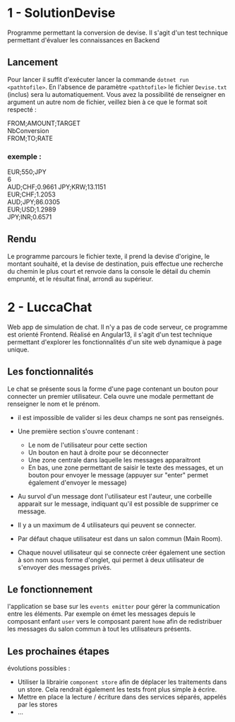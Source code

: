 # 1 -  SolutionDevise
Programme permettant la conversion de devise.
Il s'agit d'un test technique permettant d'évaluer les connaissances en Backend


## Lancement

Pour lancer il suffit d'exécuter lancer la commande `dotnet run <pathtofile>`. En l'absence de paramètre `<pathtofile>` le fichier `Devise.txt` (inclus) sera lu automatiquement. Vous avez la possibilité de renseigner en argument un autre nom de fichier, veillez bien à ce que le format soit respecté :

FROM;AMOUNT;TARGET  
NbConversion  
FROM;TO;RATE

### exemple :
EUR;550;JPY  
6  
AUD;CHF;0.9661
JPY;KRW;13.1151  
EUR;CHF;1.2053  
AUD;JPY;86.0305  
EUR;USD;1.2989  
JPY;INR;0.6571



## Rendu

Le programme parcours le fichier texte, il prend la devise d'origine, le montant souhaité, et la devise de destination, puis effectue une recherche du chemin le plus court et renvoie dans la console le détail du chemin emprunté, et le résultat final, arrondi au supérieur.



# 2 - LuccaChat
Web app de simulation de chat. Il n'y a pas de code serveur, ce programme est orienté Frontend.
Réalisé en Angular13, il s'agit d'un test technique permettant d'explorer les fonctionnalités d'un site web dynamique à page unique.

	


##  Les fonctionnalités
Le chat se présente sous la forme d'une page contenant un bouton pour connecter un premier utilisateur.
Cela ouvre une modale permettant de renseigner le nom et le prénom.
   - il est impossible de valider si les deux champs ne sont pas renseignés. 
- Une première section s'ouvre contenant :
  - Le nom de l'utilisateur pour cette section
  - Un bouton en haut à droite pour se déconnecter
  - Une zone centrale dans laquelle les messages apparaitront
  - En bas, une zone permettant de saisir le texte des messages, et un bouton pour envoyer le message
(appuyer sur "enter" permet également d'envoyer le message)

- Au survol d'un message dont l'utilisateur est l'auteur, une corbeille apparait sur le message, indiquant qu'il est possible de supprimer ce message.
- Il y a un maximum de 4 utilisateurs qui peuvent se connecter.
- Par défaut chaque utilisateur est dans un salon commun (Main Room).
- Chaque nouvel utilisateur qui se connecte créer également une section à son nom  sous forme d'onglet, qui permet à deux utilisateur de s'envoyer des messages privés. 

## Le fonctionnement

l'application se base sur les `events emitter` pour gérer la communication entre les éléments. Par exemple on émet les messages depuis le composant enfant `user` vers le composant parent `home` afin de redistribuer les messages du salon commun à tout les utilisateurs présents.

## Les prochaines étapes
évolutions possibles :
- Utiliser la librairie `component store` afin de déplacer les traitements dans un store. Cela rendrait également les tests front plus simple à écrire. 
- Mettre en place la lecture / écriture dans des services séparés, appelés par les stores
- ...

